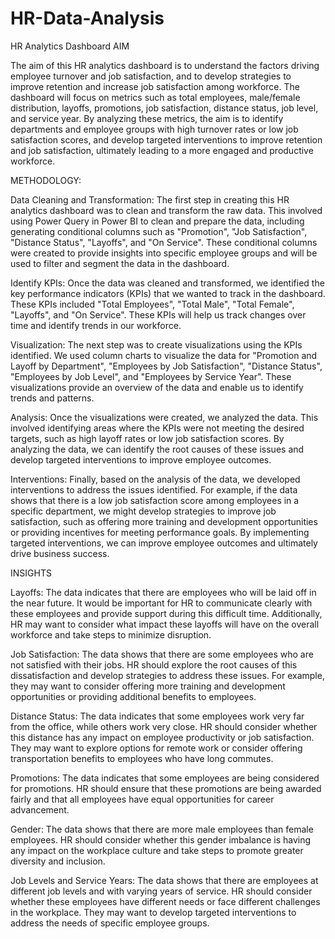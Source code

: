 # HR-Data-Analysis
HR Analytics Dashboard
AIM

The aim of this HR analytics dashboard is to understand the factors driving employee turnover and job satisfaction, and to develop strategies to improve retention and increase job satisfaction among workforce. The dashboard will focus on metrics such as total employees, male/female distribution, layoffs, promotions, job satisfaction, distance status, job level, and service year. By analyzing these metrics, the aim is to identify departments and employee groups with high turnover rates or low job satisfaction scores, and develop targeted interventions to improve retention and job satisfaction, ultimately leading to a more engaged and productive workforce.

METHODOLOGY:

Data Cleaning and Transformation:
The first step in creating this HR analytics dashboard was to clean and transform the raw data. This involved using Power Query in Power BI to clean and prepare the data, including generating conditional columns such as "Promotion", "Job Satisfaction", "Distance Status", "Layoffs", and "On Service". These conditional columns were created to provide insights into specific employee groups and will be used to filter and segment the data in the dashboard.

Identify KPIs:
Once the data was cleaned and transformed, we identified the key performance indicators (KPIs) that we wanted to track in the dashboard. These KPIs included "Total Employees", "Total Male", "Total Female", "Layoffs", and "On Service". These KPIs will help us track changes over time and identify trends in our workforce.

Visualization:
The next step was to create visualizations using the KPIs identified. We used column charts to visualize the data for "Promotion and Layoff by Department", "Employees by Job Satisfaction", "Distance Status", "Employees by Job Level", and "Employees by Service Year". These visualizations provide an overview of the data and enable us to identify trends and patterns.

Analysis:
Once the visualizations were created, we analyzed the data. This involved identifying areas where the KPIs were not meeting the desired targets, such as high layoff rates or low job satisfaction scores. By analyzing the data, we can identify the root causes of these issues and develop targeted interventions to improve employee outcomes.

Interventions:
Finally, based on the analysis of the data, we developed interventions to address the issues identified. For example, if the data shows that there is a low job satisfaction score among employees in a specific department, we might develop strategies to improve job satisfaction, such as offering more training and development opportunities or providing incentives for meeting performance goals. By implementing targeted interventions, we can improve employee outcomes and ultimately drive business success.


INSIGHTS

Layoffs: The data indicates that there are employees who will be laid off in the near future. It would be important for HR to communicate clearly with these employees and provide support during this difficult time. Additionally, HR may want to consider what impact these layoffs will have on the overall workforce and take steps to minimize disruption.

Job Satisfaction: The data shows that there are some employees who are not satisfied with their jobs. HR should explore the root causes of this dissatisfaction and develop strategies to address these issues. For example, they may want to consider offering more training and development opportunities or providing additional benefits to employees.

Distance Status: The data indicates that some employees work very far from the office, while others work very close. HR should consider whether this distance has any impact on employee productivity or job satisfaction. They may want to explore options for remote work or consider offering transportation benefits to employees who have long commutes.

Promotions: The data indicates that some employees are being considered for promotions. HR should ensure that these promotions are being awarded fairly and that all employees have equal opportunities for career advancement.

Gender: The data shows that there are more male employees than female employees. HR should consider whether this gender imbalance is having any impact on the workplace culture and take steps to promote greater diversity and inclusion.

Job Levels and Service Years: The data shows that there are employees at different job levels and with varying years of service. HR should consider whether these employees have different needs or face different challenges in the workplace. They may want to develop targeted interventions to address the needs of specific employee groups.





